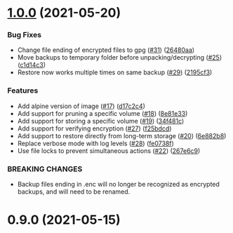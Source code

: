 # [1.0.0](https://github.com/niclaslindstedt/docker-backup/compare/v0.9.0...v1.0.0) (2021-05-20)


### Bug Fixes

* Change file ending of encrypted files to gpg ([#31](https://github.com/niclaslindstedt/docker-backup/issues/31)) ([26480aa](https://github.com/niclaslindstedt/docker-backup/commit/26480aa49a704f06254fc7747b61507e38b42007))
* Move backups to temporary folder before unpacking/decrypting ([#25](https://github.com/niclaslindstedt/docker-backup/issues/25)) ([c1d14c3](https://github.com/niclaslindstedt/docker-backup/commit/c1d14c3939361e76f7d69309c72628824d690c42))
* Restore now works multiple times on same backup ([#29](https://github.com/niclaslindstedt/docker-backup/issues/29)) ([2195cf3](https://github.com/niclaslindstedt/docker-backup/commit/2195cf314b06b9d8c9262dd63afca4f1a10a9097))


### Features

* Add alpine version of image ([#17](https://github.com/niclaslindstedt/docker-backup/issues/17)) ([d17c2c4](https://github.com/niclaslindstedt/docker-backup/commit/d17c2c42cd9bf93d9d5721543b1a77a54b4e65e6))
* Add support for pruning a specific volume ([#18](https://github.com/niclaslindstedt/docker-backup/issues/18)) ([8e81e33](https://github.com/niclaslindstedt/docker-backup/commit/8e81e33df47647b019b979988ce85467f438502f))
* Add support for storing a specific volume ([#19](https://github.com/niclaslindstedt/docker-backup/issues/19)) ([34f481c](https://github.com/niclaslindstedt/docker-backup/commit/34f481c8e7b03190f82b3f361985470fd5d0a1eb))
* Add support for verifying encryption ([#27](https://github.com/niclaslindstedt/docker-backup/issues/27)) ([f25bdcd](https://github.com/niclaslindstedt/docker-backup/commit/f25bdcd36e6d4144c411255c681df7fdf4a0fbef))
* Add support to restore directly from long-term storage ([#20](https://github.com/niclaslindstedt/docker-backup/issues/20)) ([6e882b8](https://github.com/niclaslindstedt/docker-backup/commit/6e882b812d41b1ca0ad024247b0e15fa97a9b487))
* Replace verbose mode with log levels ([#28](https://github.com/niclaslindstedt/docker-backup/issues/28)) ([fe0738f](https://github.com/niclaslindstedt/docker-backup/commit/fe0738f10e8d66ba82e1bd7182f990b7ec074bfb))
* Use file locks to prevent simultaneous actions ([#22](https://github.com/niclaslindstedt/docker-backup/issues/22)) ([267e6c9](https://github.com/niclaslindstedt/docker-backup/commit/267e6c92e13e92eebd701506039bd0059967dbc1))


### BREAKING CHANGES

* Backup files ending in .enc will no longer be recognized as encrypted backups, and will need to be renamed.



# 0.9.0 (2021-05-15)



